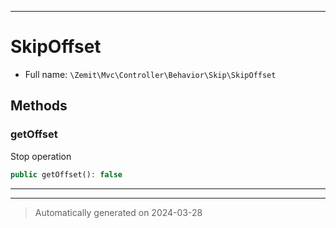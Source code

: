 ***

# SkipOffset





* Full name: `\Zemit\Mvc\Controller\Behavior\Skip\SkipOffset`




## Methods


### getOffset

Stop operation

```php
public getOffset(): false
```












***


***
> Automatically generated on 2024-03-28
